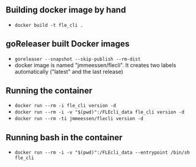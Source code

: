 ## Building docker image by hand

* `docker build -t fle_cli .`

## goReleaser built Docker images

* `goreleaser --snapshot --skip-publish --rm-dist`
* docker image is named "jmmeessen/flecli". It creates two labels automatically ("latest" and the last release)

## Running the container

* `docker run --rm -i fle_cli version -d`
* `docker run --rm -i -v "$(pwd)":/FLEcli_data fle_cli version -d`
* `docker run --rm -ti jmmeessen/flecli version -d`

## Running bash in the container

* `docker run --rm -i -v "$(pwd)":/FLEcli_data --entrypoint /bin/sh  fle_cli`